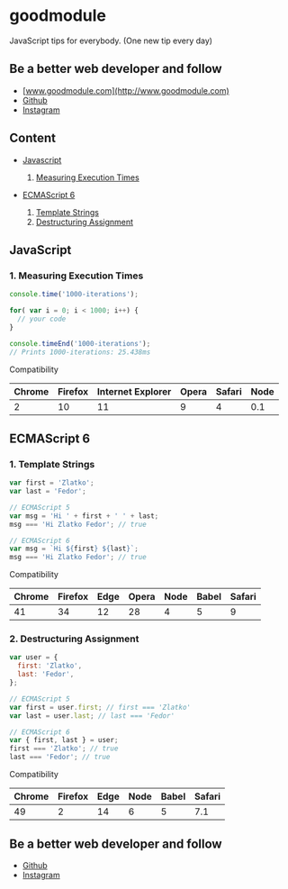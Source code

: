 # goodmodule
JavaScript tips for everybody. (One new tip every day)

## Be a better web developer and follow
- [www.goodmodule.com](http://www.goodmodule.com)
- [Github](https://github.com/seeden/goodmodule.com)
- [Instagram](https://www.instagram.com/goodmodule/)

## Content
  - [Javascript](#javascript)
    1. [Measuring Execution Times](#measuring-execution-time)

  - [ECMAScript 6](#es6)
    1. [Template Strings](#template-strings)
    2. [Destructuring Assignment](#destructuring-assignment)

## <a name="javascript"></a>JavaScript

### 1. <a name="measuring-execution-time"></a>Measuring Execution Times
```js
console.time('1000-iterations');

for( var i = 0; i < 1000; i++) {
  // your code
}

console.timeEnd('1000-iterations');
// Prints 1000-iterations: 25.438ms
```

Compatibility

| Chrome | Firefox | Internet Explorer | Opera | Safari | Node |
|--------|---------|-------------------|-------|--------|------|
| 2      | 10      | 11                | 9     | 4      | 0.1  |


## <a name="es6"></a>ECMAScript 6

### 1. <a name="template-strings"></a>Template Strings
```js
var first = 'Zlatko';
var last = 'Fedor';

// ECMAScript 5
var msg = 'Hi ' + first + ' ' + last;
msg === 'Hi Zlatko Fedor'; // true

// ECMAScript 6
var msg = `Hi ${first} ${last}`;
msg === 'Hi Zlatko Fedor'; // true
```

Compatibility

| Chrome | Firefox | Edge | Opera | Node | Babel  | Safari |
|--------|---------|------|-------|------|--------|-------|
| 41     | 34      | 12   | 28    | 4    | 5      | 9     |

### 2. <a name="destructuring-assignment"></a>Destructuring Assignment
```js
var user = {
  first: 'Zlatko',
  last: 'Fedor',
};

// ECMAScript 5
var first = user.first; // first === 'Zlatko'
var last = user.last; // last === 'Fedor'

// ECMAScript 6
var { first, last } = user;
first === 'Zlatko'; // true
last === 'Fedor'; // true
```

Compatibility

| Chrome | Firefox | Edge | Node | Babel | Safari |
|--------|---------|------|------|--------|-------|
| 49     | 2       | 14   | 6    | 5      | 7.1   |


## Be a better web developer and follow
- [Github](https://github.com/seeden/goodmodule.com)
- [Instagram](https://www.instagram.com/goodmodule/)
 
